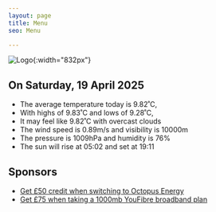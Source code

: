 ```yaml
---
layout: page
title: Menu
seo: Menu

---
```


![Logo](/images/logo.jpg){:width="832px"}

<!-- weather_marker starts -->
## On Saturday, 19 April 2025

- The average temperature today is 9.82˚C,
- With highs of 9.83˚C and lows of 9.28˚C,
- It may feel like 9.82˚C with overcast clouds
- The wind speed is 0.89m/s and visibility is 10000m
- The pressure is 1009hPa and humidity is 76%
- The sun will rise at 05:02 and set at 19:11

<!-- weather_marker ends -->

## Sponsors

- [Get £50 credit when switching to Octopus Energy](https://bit.ly/3oD1nnS)
- [Get £75 when taking a 1000mb YouFibre broadband plan](https://aklam.io/91zWhU?)



